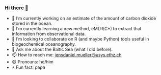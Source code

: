 ### Hi there 👋

- 🔭 I’m currently working on an estimate of the amount of carbon dioxide stored in the ocean.
- 🌱 I’m currently learning a new method, eMLR(C*) to extract that information from observational data.
- 👯 I’m looking to collaborate on R (and maybe Python) tools useful in biogeochemical oceanography.
- 💬 Ask me about the Baltic Sea (what I did before).
- 📫 How to reach me: jensdaniel.mueller@usys.ethz.ch
- 😄 Pronouns: he/him
- ⚡ Fun fact: papa

<!--
**jens-daniel-mueller/jens-daniel-mueller** is a ✨ _special_ ✨ repository because its `README.md` (this file) appears on your GitHub profile.

Here are some ideas to get you started:

- 🔭 I’m currently working on ...
- 🌱 I’m currently learning ...
- 👯 I’m looking to collaborate on ...
- 🤔 I’m looking for help with ...
- 💬 Ask me about ...
- 📫 How to reach me: ...
- 😄 Pronouns: ...
- ⚡ Fun fact: ...
-->
